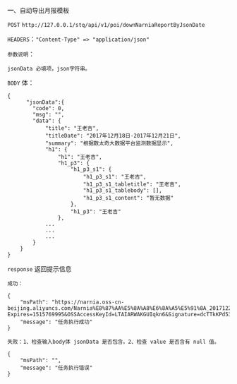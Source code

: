 **一**、自动导出月报模板

`POST` `http://127.0.0.1/stq/api/v1/poi/downNarniaReportByJsonDate`

`HEADERS`：`"Content-Type" => "application/json"`

`参数说明`：

```
jsonData 必填项，json字符串。
```

`BODY` 体：

```
{
      "jsonData":{
        "code": 0,
        "msg": "",
        "data": {
            "title": "王老吉",
            "titleDate": "2017年12月18日-2017年12月21日",
            "summary": "根据数太奇大数据平台监测数据显示",
            "h1": {
                "h1": "王老吉",
                "h1_p3": {
                    "h1_p3_s1": {
                        "h1_p3_s1": "王老吉",
                        "h1_p3_s1_tabletitle": "王老吉",
                        "h1_p3_s1_tablebody": [],
                        "h1_p3_s1_content": "暂无数据"
                    },
                    "h1_p3": "王老吉"
                },
            ...
            ...
            ...
        }
    }
}
```

`response` 返回提示信息

```
成功：

{
    "msPath": "https://narnia.oss-cn-beijing.aliyuncs.com/Narnia%E8%87%AA%E5%8A%A8%E6%8A%A5%E5%91%8A_20171222193647.docx?Expires=1515769995&OSSAccessKeyId=LTAIARWAKGUIqkn6&Signature=dcTTkKPd53iYhZFxDF9xQJXNQtE%3D",
    "message": "任务执行成功"
}

失败：1、检查输入body体 jsonData 是否包含。2、检查 value 是否含有 null 值。

{
    "msPath": "",
    "message": "任务执行错误"
}
```



